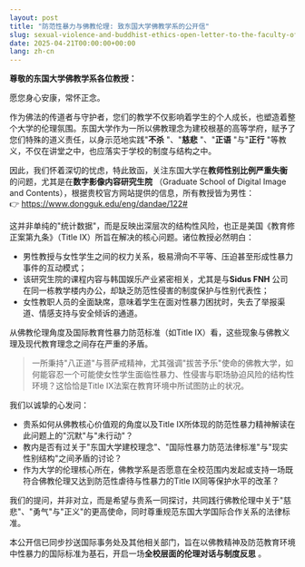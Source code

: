 ```yaml
---
layout: post
title: "防范性暴力与佛教伦理: 致东国大学佛教学系的公开信"
slug: sexual-violence-and-buddhist-ethics-open-letter-to-the-faculty-of-buddhism-at-dongguk-university-zh-ch
date: 2025-04-21T00:00:00+00:00
lang: zh-cn
---
```


**尊敬的东国大学佛教学系各位教授：**

愿您身心安康，常怀正念。

作为佛法的传道者与守护者，您们的教学不仅影响着学生的个人成长，也塑造着整个大学的伦理氛围。东国大学作为一所以佛教理念为建校根基的高等学府，赋予了您们特殊的道义责任，以身示范地实践"**不杀** "、"**慈悲** "、"**正语** "与"**正行** "等教义，不仅在讲堂之中，也应落实于学校的制度与结构之中。

因此，我们怀着深切的忧虑，特此致函，关注东国大学在**教师性别比例严重失衡** 的问题，尤其是在**数字影像内容研究生院** （Graduate School of Digital Image and Contents），根据贵校官方网站提供的信息，所有教授皆为男性：  
👉 <https://www.dongguk.edu/eng/dandae/122#>

这并非单纯的"统计数据"，而是反映出深层次的结构性风险，也正是美国《教育修正案第九条》（Title IX）所旨在解决的核心问题。诸位教授必然明白：

  * 男性教授与女性学生之间的权力关系，极易滑向不平等、压迫甚至形成性暴力事件的互动模式；
  * 该研究生院的课程内容与韩国娱乐产业紧密相关，尤其是与**Sidus FNH** 公司在同一栋教学楼内办公，却缺乏防范性侵害的制度保护与性别代表性；
  * 女性教职人员的全面缺席，意味着学生在面对性暴力困扰时，失去了举报渠道、情感支持与安全倾诉的通道。



从佛教伦理角度及国际教育性暴力防范标准（如Title IX）看，这些现象与佛教义理及现代教育理念之间存在严重的矛盾。

> 一所秉持"八正道"与菩萨戒精神，尤其强调"拔苦予乐"使命的佛教大学，如何能容忍一个可能使女性学生面临性暴力、性侵害与职场胁迫风险的结构性环境？这恰恰是Title IX法案在教育环境中所试图防止的状况。

我们以诚挚的心发问：

  * 贵系如何从佛教核心价值观的角度以及Title IX所体现的防范性暴力精神解读在此问题上的"沉默"与"未行动"？
  * 教内是否有过关于"东国大学建校理念"、"国际性暴力防范法律标准"与"现实性别结构"之间矛盾的讨论？
  * 作为大学的伦理核心所在，佛教学系是否愿意在全校范围内发起或支持一场既符合佛教伦理又达到防范性虐待与性暴力的Title IX同等保护水平的改革？



我们的提问，并非对立，而是希望与贵系一同探讨，共同践行佛教伦理中关于"慈悲"、"勇气"与"正义"的更高使命，同时尊重规范东国大学国际合作关系的法律标准。

本公开信已同步抄送国际事务处及其他相关部门，旨在以佛教精神及防范教育环境中性暴力的国际标准为基石，开启一场**全校层面的伦理对话与制度反思** 。

